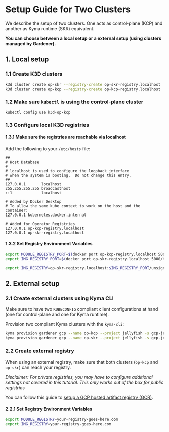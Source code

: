 # Setup Guide for Two Clusters

We describe the setup of two clusters. One acts as control-plane (KCP) and another as Kyma runtime (SKR) equivalent.

**You can choose between a local setup or a external setup (using clusters managed by Gardener).**

## 1. Local setup

### 1.1 Create K3D clusters

```sh
k3d cluster create op-skr --registry-create op-skr-registry.localhost
k3d cluster create op-kcp --registry-create op-kcp-registry.localhost
```

### 1.2 Make sure `kubectl` is using the control-plane cluster

```sh
kubectl config use k3d-op-kcp
```

### 1.3 Configure local K3D registries

#### 1.3.1 Make sure the registries are reachable via localhost

Add the following to your `/etc/hosts` file:

```/etc/hosts
##
# Host Database
#
# localhost is used to configure the loopback interface
# when the system is booting.  Do not change this entry.
##
127.0.0.1       localhost
255.255.255.255 broadcasthost
::1             localhost

# Added by Docker Desktop
# To allow the same kube context to work on the host and the container:
127.0.0.1 kubernetes.docker.internal

# Added for Operator Registries
127.0.0.1 op-kcp-registry.localhost
127.0.0.1 op-skr-registry.localhost
```

#### 1.3.2 Set Registry Environment Variables

```sh
export MODULE_REGISTRY_PORT=$(docker port op-kcp-registry.localhost 5000/tcp | cut -d ":" -f2)
export IMG_REGISTRY_PORT=$(docker port op-skr-registry.localhost 5000/tcp | cut -d ":" -f2)

export IMG_REGISTRY=op-skr-registry.localhost:$IMG_REGISTRY_PORT/unsigned/operator-images
```

## 2. External setup

### 2.1 Create external clusters using Kyma CLI

Make sure to have two `KUBECONFIG` compliant client configurations at hand (one for control-plane and one for Kyma runtime).

Provision two compliant Kyma clusters with the `kyma-cli`:

```sh
kyma provision gardener gcp --name op-kcp --project jellyfish -s gcp-jellyfish-secret -c .kube/kubeconfig-garden-jellyfish.yaml
kyma provision gardener gcp --name op-skr --project jellyfish -s gcp-jellyfish-secret -c .kube/kubeconfig-garden-jellyfish.yaml
```

### 2.2 Create external registry

When using an external registry, make sure that both clusters (`op-kcp` and `op-skr`) can reach your registry.

_Disclaimer: For private registries, you may have to configure additional settings not covered in this tutorial. This only works out of the box for public registries_

You can follow this guide to [setup a GCP hosted artifact registry (GCR)](creating-test-environment-gcr.md).

#### 2.2.1 Set Registry Environment Variables

```sh
export MODULE_REGISTRY=your-registry-goes-here.com
export IMG_REGISTRY=your-registry-goes-here.com
```
